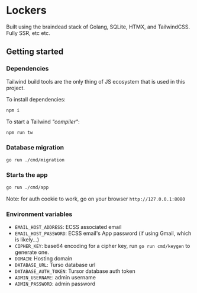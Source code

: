 # Lockers

Built using the braindead stack of Golang, SQLite, HTMX, and TailwindCSS. Fully SSR, etc etc.

## Getting started

### Dependencies

Tailwind build tools are the only thing of JS ecosystem that is used in this project.

To install dependencies:

```sh
npm i
```

To start a Tailwind _"compiler"_:

```sh
npm run tw
```

### Database migration

```sh
go run ./cmd/migration
```

### Starts the app

```sh
go run ./cmd/app
```

Note: for auth cookie to work, go on your browser `http://127.0.0.1:8080`

### Environment variables

- `EMAIL_HOST_ADDRESS`: ECSS associated email
- `EMAIL_HOST_PASSWORD`: ECSS email's App password (if using Gmail, which is likely...)
- `CIPHER_KEY`: base64 encoding for a cipher key, run `go run cmd/keygen` to generate one.
- `DOMAIN`: Hosting domain
- `DATABASE_URL`: Turso database url
- `DATABASE_AUTH_TOKEN`: Tursor database auth token
- `ADMIN_USERNAME`: admin username
- `ADMIN_PASSWORD`: admin password
